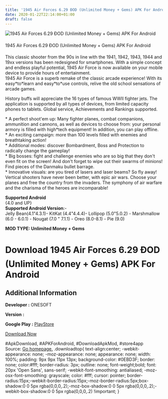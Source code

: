 ```yaml
---
title: '1945 Air Forces 6.29 ÐOD (Unlimited Money + Gems) APK For Android'
date: 2020-01-22T22:14:00+01:00
draft: false
---
```


![1945 Air Forces 6.29 ÐOD (Unlimited Money + Gems) APK For Android](https://i2.wp.com/apkhome.net/wp-content/uploads/2020/01/1945-Air-Forces-6.29-ÐOD-Unlimited-Money-Gems.png "1945 Air Forces 6.29 ÐOD (Unlimited Money + Gems) APK For Android")

  

1945 Air Forces 6.29 ÐOD (Unlimited Money + Gems) APK For Android

This classic shooter from the 90s in line with the 1941, 1942, 1943, 1944 and 19xx versions has been redesigned for smartphones. With a simple concept and endless playful potential, 1945 Air Force is now available on your mobile device to provide hours of entertainment.  
1945 Air Force is a superb remake of the classic arcade experience! With its easy\*to\*learn and easy\*to\*use controls, relive the old school sensations of arcade games.

History buffs will appreciate the 16 types of famous WWII fighter jets. The application is supported by all types of devices, from limited capacity phones to tablets. Global service, Achievements and Rankings supported.

\* A perfect shoot'em up: Many fighter planes, combat companions, ammunition and cannons, as well as devices to choose from: your personal armory is filled with high\*tech equipment! In addition, you can play offline.  
\* An exciting campaign: more than 100 levels filled with enemies and breathtaking action!  
\* Additional modes: discover Bombardment, Boss and Protection to radically change the gameplay!  
\* Big bosses: fight and challenge enemies who are so big that they don't even fit on the screen! And don't forget to wipe out their swarms of minions! Find pieces of the Danmaku bullet barrage.  
\* Innovative visuals: are you tired of lasers and laser beams? So fly away! Vertical shooters have never been better, with epic air wars. Choose your planes and free the country from the invaders. The symphony of air warfare and the charisma of the heroes are incomparable!

**Supported Android**  
{4.0 and UP}  
**Supported Android Version**:-  
Jelly Bean(4.1"4.3.1)- KitKat (4.4"4.4.4)- Lollipop (5.0"5.0.2) - Marshmallow (6.0 - 6.0.1) - Nougat (7.0 " 7.1.1) - Oreo (8.0-8.1) - Pie (9.0)

**MOD TYPE: Unlimited Money + Gems**

Download 1945 Air Forces 6.29 ÐOD (Unlimited Money + Gems) APK For Android
===========================================================================

Additional Information
----------------------

**Developer :** ONESOFT

**Version :**

**Google Play :** [PlayStore](https://play.google.com/store/apps/details?id=com.os.airforce)

  

[Download Now](https://store4app.co/post/1945-air-forces-6-29-od-unlimited-money-gems-apk-for-android_1579711028)

  
#ApkDownload, #APKForAndroid, #DownloadApkMod, #store4app  
Source: [Go homepage.](https://store4app.co/post/1945-air-forces-6-29-od-unlimited-money-gems-apk-for-android_1579711028) .downloadtop{ text-align:center; -webkit-appearance: none; -moz-appearance: none; appearance: none; width: 100%; padding: 9px 9px 11px 13px; background-color: #0EBD3F; border: none; color:#fff; border-radius: 3px; outline: none; font-weight;bold; font: 20px 'Open Sans', sans-serif; -webkit-font-smoothing: antialiased; -moz-osx-font-smoothing: grayscale; color: #fff; cursor: pointer; border-radius:15px;-webkit-border-radius:15px;-moz-border-radius:5px;box-shadow:0 0 5px rgba(0,0,0,.2);-moz-box-shadow:0 0 5px rgba(0,0,0,.2);-webkit-box-shadow:0 0 5px rgba(0,0,0,.2) !important; }
